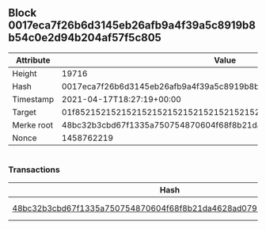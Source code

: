 ## Block 0017eca7f26b6d3145eb26afb9a4f39a5c8919b8b54c0e2d94b204af57f5c805

Attribute | Value
--- | ---
Height | 19716
Hash | 0017eca7f26b6d3145eb26afb9a4f39a5c8919b8b54c0e2d94b204af57f5c805
Timestamp | 2021-04-17T18:27:19+00:00
Target | 01f8521521521521521521521521521521521521521521521521521521521521
Merke root | 48bc32b3cbd67f1335a750754870604f68f8b21da4628ad0792403d36e03b1c9
Nonce | 1458762219

```

```

### Transactions

Hash | Amount
--- | ---
[48bc32b3cbd67f1335a750754870604f68f8b21da4628ad0792403d36e03b1c9](48bc32b3cbd67f1335a750754870604f68f8b21da4628ad0792403d36e03b1c9.md) | 10.00000000 SKEPTI 
